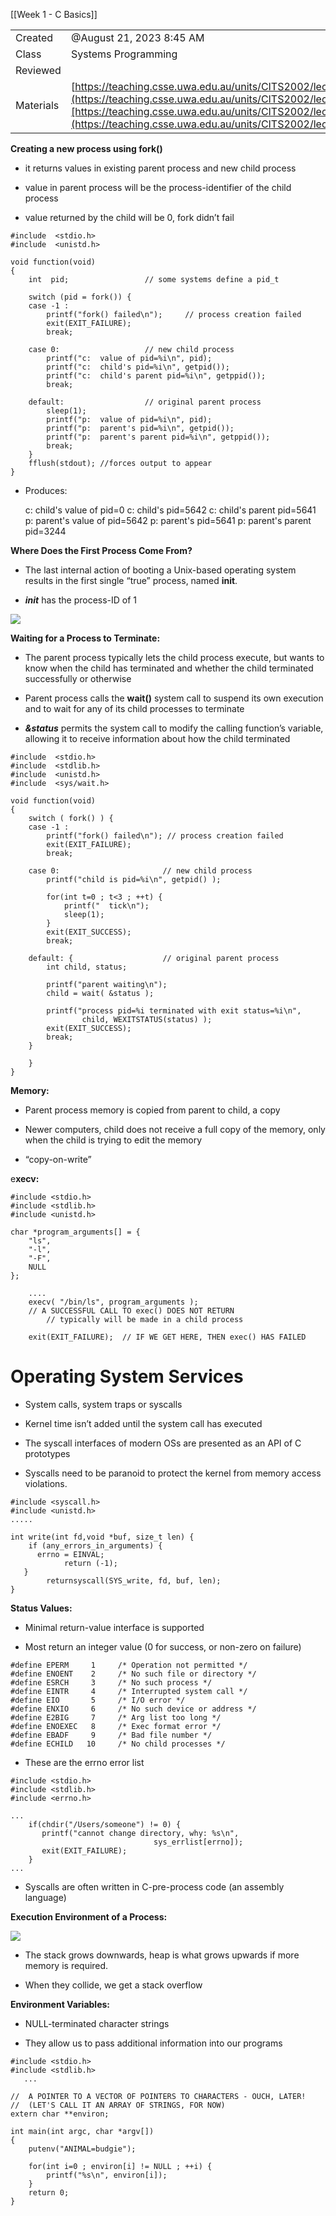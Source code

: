 [[Week 1 - C Basics]]


|   |   |
|---|---|
|Created|@August 21, 2023 8:45 AM|
|Class|Systems Programming|
|Reviewed||
|Materials|[https://teaching.csse.uwa.edu.au/units/CITS2002/lectures/lecture09/singlepage.html](https://teaching.csse.uwa.edu.au/units/CITS2002/lectures/lecture09/singlepage.html)[https://teaching.csse.uwa.edu.au/units/CITS2002/lectures/lecture10/singlepage.html](https://teaching.csse.uwa.edu.au/units/CITS2002/lectures/lecture10/singlepage.html)|

************************************************************************Creating a new process using fork()************************************************************************

- it returns values in existing parent process and new child process

- value in parent process will be the process-identifier of the child process

- value returned by the child will be 0, fork didn’t fail

```
#include  <stdio.h>
#include  <unistd.h>

void function(void)
{
    int  pid;                 // some systems define a pid_t

    switch (pid = fork()) {
    case -1 :
        printf("fork() failed\n");     // process creation failed
        exit(EXIT_FAILURE);
        break;

    case 0:                   // new child process
        printf("c:  value of pid=%i\n", pid);
        printf("c:  child's pid=%i\n", getpid());
        printf("c:  child's parent pid=%i\n", getppid());
        break;

    default:                  // original parent process
        sleep(1);
        printf("p:  value of pid=%i\n", pid);
        printf("p:  parent's pid=%i\n", getpid());
        printf("p:  parent's parent pid=%i\n", getppid());
        break;
    }
    fflush(stdout); //forces output to appear
}
```

- Produces:
    
    c: child's value of pid=0 c: child's pid=5642 c: child's parent pid=5641 p: parent's value of pid=5642 p: parent's pid=5641 p: parent's parent pid=3244
    

******************************************************************************Where Does the First Process Come From?******************************************************************************

- The last internal action of booting a Unix-based operating system results in the first single “true” process, named ____init____.

- _____init_____ has the process-ID of 1

[![](Untitled%2031.png)](Week%205%20-%20Creating%20Processes%20and%20OS%20Services%2042be2c625c7842bf882fc9ee8d9c811a/Untitled.png)

**************************************Waiting for a Process to Terminate:**************************************

- The parent process typically lets the child process execute, but wants to know when the child has terminated and whether the child terminated successfully or otherwise

- Parent process calls the ______wait()______ system call to suspend its own execution and to wait for any of its child processes to terminate

- _______&status_______ permits the system call to modify the calling function’s variable, allowing it to receive information about how the child terminated

```
#include  <stdio.h>
#include  <stdlib.h>
#include  <unistd.h>
#include  <sys/wait.h>

void function(void)
{
    switch ( fork() ) {
    case -1 :
        printf("fork() failed\n"); // process creation failed
        exit(EXIT_FAILURE);
        break;

    case 0:                       // new child process
        printf("child is pid=%i\n", getpid() );

        for(int t=0 ; t<3 ; ++t) {
            printf("  tick\n");
            sleep(1);
        }
        exit(EXIT_SUCCESS);
        break;

    default: {                    // original parent process
        int child, status;

        printf("parent waiting\n");
        child = wait( &status );

        printf("process pid=%i terminated with exit status=%i\n",
                child, WEXITSTATUS(status) );
        exit(EXIT_SUCCESS);
        break;
    }

    }
}
```

**************Memory:**************

- Parent process memory is copied from parent to child, a copy

- Newer computers, child does not receive a full copy of the memory, only when the child is trying to edit the memory

- “copy-on-write”

e************xecv:************

```
#include <stdio.h>
#include <stdlib.h>
#include <unistd.h>

char *program_arguments[] = {
    "ls",
    "-l",
    "-F",
    NULL
};

    ....
    execv( "/bin/ls", program_arguments );
    // A SUCCESSFUL CALL TO exec() DOES NOT RETURN
		// typically will be made in a child process

    exit(EXIT_FAILURE);  // IF WE GET HERE, THEN exec() HAS FAILED
```

# Operating System Services

- System calls, system traps or syscalls

- Kernel time isn’t added until the system call has executed

- The syscall interfaces of modern OSs are presented as an API of C prototypes

- Syscalls need to be paranoid to protect the kernel from memory access violations.

```
#include <syscall.h>
#include <unistd.h>
.....

int write(int fd,void *buf, size_t len) {
	if (any_errors_in_arguments) {
      errno = EINVAL;
			return (-1);
   }
		returnsyscall(SYS_write, fd, buf, len);
}
```

****************************Status Values:****************************

- Minimal return-value interface is supported

- Most return an integer value (0 for success, or non-zero on failure)

```
#define EPERM     1     /* Operation not permitted */
#define ENOENT    2     /* No such file or directory */
#define ESRCH     3     /* No such process */
#define EINTR     4     /* Interrupted system call */
#define EIO       5     /* I/O error */
#define ENXIO     6     /* No such device or address */
#define E2BIG     7     /* Arg list too long */
#define ENOEXEC   8     /* Exec format error */
#define EBADF     9     /* Bad file number */
#define ECHILD   10     /* No child processes */
```

- These are the errno error list

```
#include <stdio.h>
#include <stdlib.h>
#include <errno.h>
    
...
    if(chdir("/Users/someone") != 0) {
       printf("cannot change directory, why: %s\n", 
								sys_errlist[errno]);
       exit(EXIT_FAILURE);
    }
...
```

- Syscalls are often written in C-pre-process code (an assembly language)

**********************************************************************Execution Environment of a Process:**********************************************************************

[![](Untitled%201%208.png)](Week%205%20-%20Creating%20Processes%20and%20OS%20Services%2042be2c625c7842bf882fc9ee8d9c811a/Untitled%201.png)

- The stack grows downwards, heap is what grows upwards if more memory is required.

- When they collide, we get a stack overflow

**************************************************Environment Variables:**************************************************

- NULL-terminated character strings

- They allow us to pass additional information into our programs

```
#include <stdio.h>
#include <stdlib.h>
   ...

//  A POINTER TO A VECTOR OF POINTERS TO CHARACTERS - OUCH, LATER!
//  (LET'S CALL IT AN ARRAY OF STRINGS, FOR NOW)
extern char **environ;

int main(int argc, char *argv[])
{
    putenv("ANIMAL=budgie");

    for(int i=0 ; environ[i] != NULL ; ++i) {
        printf("%s\n", environ[i]);
    }
    return 0;
}
```